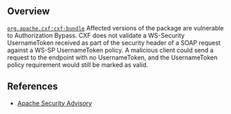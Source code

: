 ## Overview
[`org.apache.cxf:cxf-bundle`](http://search.maven.org/#search%7Cga%7C1%7Ca%3A%22cxf-bundle%22)
Affected versions of the package are vulnerable to Authorization Bypass.
CXF does not validate a WS-Security UsernameToken received as part of the security header of a SOAP request against a WS-SP UsernameToken policy.
A malicious client could send a request to the endpoint with no UsernameToken, and the UsernameToken policy requirement would still be marked as valid.

## References
- [Apache Security Advisory](http://cxf.apache.org/cve-2012-0803.html)
